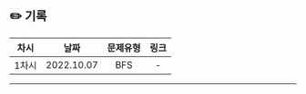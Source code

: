 ## ✏️ 기록   

| 차시 |    날짜    | 문제유형 | 링크 |
|:----:|:---------:|:----:|:-----:|
| 1차시 | 2022.10.07 |  BFS  | - |
---
